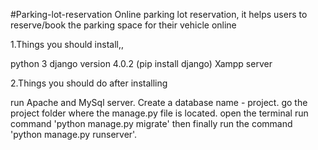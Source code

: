 #Parking-lot-reservation
Online parking lot reservation, it helps users to reserve/book the parking space for their vehicle online

1.Things you should install,,

python 3
django version 4.0.2 (pip install django)
Xampp server

2.Things you should do after installing 

run Apache and MySql server.
Create a database name - project.
go the project folder where the manage.py file is located.
open the terminal run command 'python manage.py migrate'
then finally run the command 'python manage.py runserver'.
